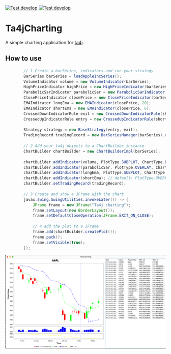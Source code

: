 [![Test develop](https://github.com/team172011/ta4jCharting/actions/workflows/test-action-master.yml/badge.svg?branch=master&event=push)](https://github.com/team172011/ta4jCharting/actions/workflows/test-action-master.yml) [![Test develop](https://github.com/team172011/ta4jCharting/actions/workflows/test-action-develop.yml/badge.svg?branch=develop&event=push)](https://github.com/team172011/ta4jCharting/actions/workflows/test-action-develop.yml)
# Ta4jCharting
A simple charting application for [ta4j](https://github.com/ta4j/ta4j).

## How to use
```java
        // 1 Create a barSeries, indicators and run your strategy
        BarSeries barSeries = loadAppleIncSeries();
        VolumeIndicator volume = new VolumeIndicator(barSeries);
        HighPriceIndicator highPrice = new HighPriceIndicator(barSeries);
        ParabolicSarIndicator parabolicSar = new ParabolicSarIndicator(barSeries);
        ClosePriceIndicator closePrice = new ClosePriceIndicator(barSeries);
        EMAIndicator longEma = new EMAIndicator(closePrice, 20);
        EMAIndicator shortEma = new EMAIndicator(closePrice, 6);
        CrossedDownIndicatorRule exit = new CrossedDownIndicatorRule(shortEma, longEma);
        CrossedUpIndicatorRule entry = new CrossedUpIndicatorRule(shortEma, longEma);

        Strategy strategy = new BaseStrategy(entry, exit);
        TradingRecord tradingRecord = new BarSeriesManager(barSeries).run(strategy);

        // 2 Add your ta4j objects to a ChartBuilder instance
        ChartBuilder chartBuilder = new ChartBuilderImpl(barSeries);

        chartBuilder.addIndicator(volume, PlotType.SUBPLOT, ChartType.BAR);
        chartBuilder.addIndicator(parabolicSar, PlotType.OVERLAY, ChartType.LINE);
        chartBuilder.addIndicator(longEma, PlotType.SUBPLOT, ChartType.LINE);
        chartBuilder.addIndicator(shortEma); // default: PlotType.OVERLAY, ChartType.LINE
        chartBuilder.setTradingRecord(tradingRecord);

        // 3 Create and show a JFrame with the chart
        javax.swing.SwingUtilities.invokeLater(() -> {
            JFrame frame = new JFrame("Ta4j charting");
            frame.setLayout(new BorderLayout());
            frame.setDefaultCloseOperation(JFrame.EXIT_ON_CLOSE);
        
            // 4 add the plot to a JFrame
            frame.add(chartBuilder.createPlot());
            frame.pack();
            frame.setVisible(true);
        });

```
![Example picture](repo/example1.png)
